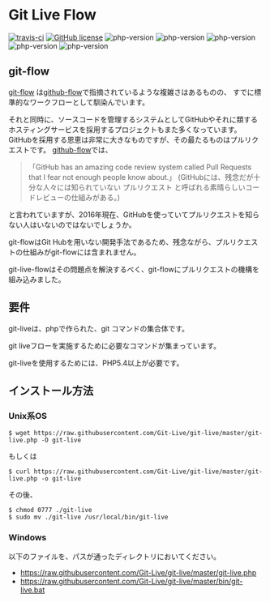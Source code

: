 # Git Live Flow

[![travis-ci](https://travis-ci.org/Git-Live/git-live.svg?branch=master)](https://travis-ci.org/)
[![GitHub license](https://img.shields.io/badge/license-MIT-blue.svg)](https://raw.githubusercontent.com/Git-Live/git-live/master/LICENSE)
![php-version](https://img.shields.io/badge/php-5.3-blue.svg)
![php-version](https://img.shields.io/badge/php-5.4-blue.svg)
![php-version](https://img.shields.io/badge/php-5.5-blue.svg)
![php-version](https://img.shields.io/badge/php-5.6-blue.svg)
![php-version](https://img.shields.io/badge/php-hhvm-blue.svg)
## git-flow

[git-flow](http://nvie.com/posts/a-successful-git-branching-model/)
は[github-flow](http://scottchacon.com/2011/08/31/github-flow.html)で指摘されているような複雑さはあるものの、
すでに標準的なワークフローとして馴染んでいます。

それと同時に、ソースコードを管理するシステムとしてGitHubやそれに類するホスティングサービスを採用するプロジェクトもまた多くなっています。
GitHubを採用する恩恵は非常に大きなものですが、その最たるものはプルリクエストです。
[github-flow](http://scottchacon.com/2011/08/31/github-flow.html)では、

> 「GitHub has an amazing code review system called Pull Requests that I fear not enough people know about.」
> (GitHubには、残念だが十分な人々には知られていない プルリクエスト と呼ばれる素晴らしいコードレビューの仕組みがある。)

と言われていますが、2016年現在、GitHubを使っていてプルリクエストを知らない人はいないのではないでしょうか。

git-flowはGit Hubを用いない開発手法であるため、残念ながら、プルリクエストの仕組みがgit-flowには含まれません。

git-live-flowはその問題点を解決するべく、git-flowにプルリクエストの機構を組み込みました。


## 要件
git-liveは、phpで作られた、git コマンドの集合体です。

git liveフローを実施するために必要なコマンドが集まっています。

git-liveを使用するためには、PHP5.4以上が必要です。

## インストール方法

### Unix系OS

~~~~~~~~~~~~~~~~~~~~~~~~~~~~~~
$ wget https://raw.githubusercontent.com/Git-Live/git-live/master/git-live.php -O git-live
~~~~~~~~~~~~~~~~~~~~~~~~~~~~~~
もしくは
~~~~~~~~~~~~~~~~~~~~~~~~~~~~~~
$ curl https://raw.githubusercontent.com/Git-Live/git-live/master/git-live.php -o git-live
~~~~~~~~~~~~~~~~~~~~~~~~~~~~~~

その後、
~~~~~~~~~~~~~~~~~~~~~~~~~~~~~~
$ chmod 0777 ./git-live
$ sudo mv ./git-live /usr/local/bin/git-live

~~~~~~~~~~~~~~~~~~~~~~~~~~~~~~

### Windows

以下のファイルを、パスが通ったディレクトリにおいてください。

 * https://raw.githubusercontent.com/Git-Live/git-live/master/git-live.php
 * https://raw.githubusercontent.com/Git-Live/git-live/master/bin/git-live.bat
